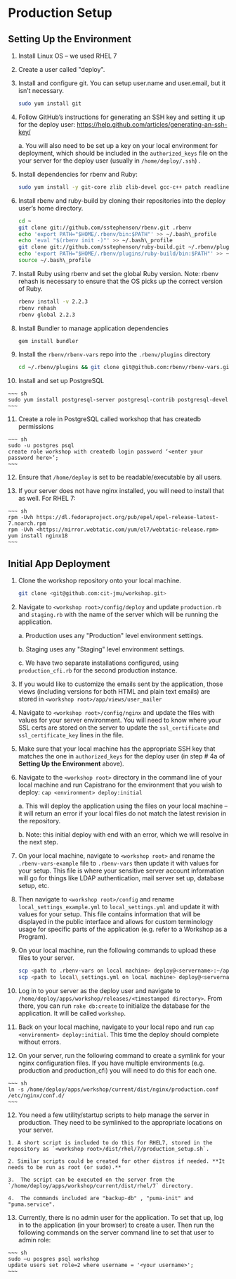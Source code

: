 Production Setup
===================

Setting Up the Environment
--------------------------

1.  Install Linux OS – we used RHEL 7

2.  Create a user called "deploy".

3.  Install and configure git. You can setup user.name and user.email, but it isn’t necessary.

    ~~~ sh
    sudo yum install git
    ~~~

4.  Follow GitHub’s instructions for generating an SSH key and setting it up for the deploy user: <https://help.github.com/articles/generating-an-ssh-key/>

    a.  You will also need to be set up a key on your local environment for deployment, which should be included in the `authorized_keys` file on the your server for the deploy user (usually in `/home/deploy/.ssh`) .

5.  Install dependencies for rbenv and Ruby:

    ~~~ sh
    sudo yum install -y git-core zlib zlib-devel gcc-c++ patch readline readline-devel libyaml-devel libffi-devel openssl-devel make bzip2 autoconf automake libtool bison curl sqlite-devel
    ~~~

6.  Install rbenv and ruby-build by cloning their repositories into the deploy user’s home directory.

    ~~~ sh
    cd ~
    git clone git://github.com/sstephenson/rbenv.git .rbenv
    echo 'export PATH="$HOME/.rbenv/bin:$PATH"' >> ~/.bash\_profile
    echo 'eval "$(rbenv init -)"' >> ~/.bash\_profile
    git clone git://github.com/sstephenson/ruby-build.git ~/.rbenv/plugins/ruby-build
    echo 'export PATH="$HOME/.rbenv/plugins/ruby-build/bin:$PATH"' >> ~/.bash\_profile
    source ~/.bash\_profile
    ~~~

7.  Install Ruby using rbenv and set the global Ruby version. Note: rbenv rehash is necessary to ensure that the OS picks up the correct version of Ruby.

    ~~~ sh
    rbenv install -v 2.2.3
    rbenv rehash
    rbenv global 2.2.3
    ~~~

8.  Install Bundler to manage application dependencies

    ~~~ sh
    gem install bundler
    ~~~

9.  Install the `rbenv/rbenv-vars` repo into the `.rbenv/plugins` directory

    ~~~ sh
    cd ~/.rbenv/plugins && git clone git@github.com:rbenv/rbenv-vars.git
    ~~~

10.  Install and set up PostgreSQL

    ~~~ sh
    sudo yum install postgresql-server postgresql-contrib postgresql-devel
    ~~~

11.  Create a role in PostgreSQL called workshop that has createdb permissions

    ~~~ sh
    sudo -u postgres psql
    create role workshop with createdb login password ‘<enter your password here>’;
    ~~~

12.  Ensure that `/home/deploy` is set to be readable/executable by all users.

13.  If your server does not have nginx installed, you will need to install that as well. For RHEL 7:

    ~~~ sh
    rpm -Uvh https://dl.fedoraproject.org/pub/epel/epel-release-latest-7.noarch.rpm
    rpm -Uvh <https://mirror.webtatic.com/yum/el7/webtatic-release.rpm>
    yum install nginx18
    ~~~

Initial App Deployment
----------------------

1.  Clone the workshop repository onto your local machine.

    ~~~ sh
    git clone <git@github.com:cit-jmu/workshop.git>
    ~~~

2.  Navigate to `<workshop root>/config/deploy` and update `production.rb` and `staging.rb` with the name of the server which will be running the application.

    a.  Production uses any "Production" level environment settings.

    b.  Staging uses any "Staging" level environment settings.

    c.  We have two separate installations configured, using `production_cfi.rb` for the second production instance.

2.  If you would like to customize the emails sent by the application, those views (including versions for both HTML and plain text emails) are stored in `<workshop root>/app/views/user_mailer`

3.  Navigate to `<workshop root>/config/nginx` and update the files with values for your server environment. You will need to know where your SSL certs are stored on the server to update the `ssl_certificate` and `ssl_certificate_key` lines in the file.

4.  Make sure that your local machine has the appropriate SSH key that matches the one in `authorized_keys` for the deploy user (in step # 4a of **Setting Up the Environment** above).

5.  Navigate to the `<workshop root>` directory in the command line of your local machine and run Capistrano for the environment that you wish to deploy: `cap <environment> deploy:initial`

    a.  This will deploy the application using the files on your local machine – it will return an error if your local files do not match the latest revision in the repository.

    b.  Note: this initial deploy with end with an error, which we will resolve in the next step.

6.  On your local machine, navigate to `<workshop root>` and rename the `.rbenv-vars-example` file to `.rbenv-vars` then update it with values for your setup. This file is where your sensitive server account information will go for things like LDAP authentication, mail server set up, database setup, etc.

7.  Then navigate to `<workshop root>/config` and rename `local_settings_example.yml` to `local_settings.yml` and update it with values for your setup. This file contains information that will be displayed in the public interface and allows for custom terminology usage for specific parts of the application (e.g. refer to a Workshop as a Program).

8.  On your local machine, run the following commands to upload these files to your server.

    ~~~ sh
    scp <path to .rbenv-vars on local machine> deploy@<servername>:~/apps/workshop/shared/
    scp <path to local\_settings.yml on local machine> deploy@<servername>:~/apps/workshop/shared/config/
    ~~~

9.  Log in to your server as the deploy user and navigate to `/home/deploy/apps/workshop/releases/<timestamped directory>`. From there, you can run `rake db:create` to initialize the database for the application. It will be called `workshop`.

10.  Back on your local machine, navigate to your local repo and run `cap <environment> deploy:initial`. This time the deploy should complete without errors.

11.  On your server, run the following command to create a symlink for your nginx configuration files. If you have multiple environments (e.g. production and production\_cfi) you will need to do this for each one.

    ~~~ sh
    ln -s /home/deploy/apps/workshop/current/dist/nginx/production.conf /etc/nginx/conf.d/
    ~~~

12.  You need a few utility/startup scripts to help manage the server in production. They need to be symlinked to the appropriate locations on your server.

    1. A short script is included to do this for RHEL7, stored in the repository as `<workshop root>/dist/rhel/7/production_setup.sh`. 
    
    2. Similar scripts could be created for other distros if needed. **It needs to be run as root (or sudo).**

    3.  The script can be executed on the server from the `/home/deploy/apps/workshop/current/dist/rhel/7` directory.

    4.  The commands included are "backup-db" , "puma-init" and "puma.service".

13.  Currently, there is no admin user for the application. To set that up, log in to the application (in your browser) to create a user. Then run the following commands on the server command line to set that user to admin role:

    ~~~ sh
    sudo –u posgres psql workshop
    update users set role=2 where username = '<your username>';
    ~~~
